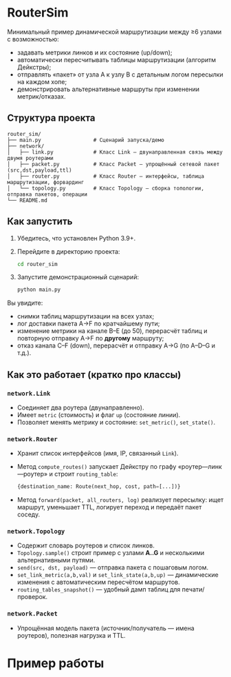 # RouterSim

Минимальный пример динамической маршрутизации между ≥6 узлами с возможностью:

- задавать метрики линков и их состояние (up/down);
- автоматически пересчитывать таблицы маршрутизации (алгоритм Дейкстры);
- отправлять «пакет» от узла A к узлу B с детальным логом пересылки на каждом хопе;
- демонстрировать альтернативные маршруты при изменении метрик/отказах.

## Структура проекта

```
router_sim/
├── main.py                 # Сценарий запуска/демо
├── network/
│   ├── link.py             # Класс Link — двунаправленная связь между двумя роутерами
│   ├── packet.py           # Класс Packet — упрощённый сетевой пакет (src,dst,payload,ttl)
│   ├── router.py           # Класс Router — интерфейсы, таблица маршрутизации, форвардинг
│   └── topology.py         # Класс Topology — сборка топологии, отправка пакетов, операции
└── README.md
```

## Как запустить

1. Убедитесь, что установлен Python 3.9+.

2. Перейдите в директорию проекта:
   
   ```bash
   cd router_sim
   ```

3. Запустите демонстрационный сценарий:
   
   ```bash
   python main.py
   ```

Вы увидите:

- снимки таблиц маршрутизации на всех узлах;
- лог доставки пакета A→F по кратчайшему пути;
- изменение метрики на канале B–E (до 50), перерасчёт таблиц и повторную отправку A→F по **другому** маршруту;
- отказ канала C–F (down), перерасчёт и отправку A→G (по A–D–G и т.д.).

## Как это работает (кратко про классы)

### `network.Link`

- Соединяет два роутера (двунаправленно).
- Имеет `metric` (стоимость) и флаг `up` (состояние линии).
- Позволяет менять метрику и состояние: `set_metric()`, `set_state()`.

### `network.Router`

- Хранит список интерфейсов (имя, IP, связанный `Link`).

- Метод `compute_routes()` запускает Дейкстру по графу «роутер—линк—роутер» и строит `routing_table`:
  
  ```py
  {destination_name: Route(next_hop, cost, path=[...])}
  ```

- Метод `forward(packet, all_routers, log)` реализует пересылку: ищет маршрут, уменьшает TTL, логирует переход и передаёт пакет соседу.

### `network.Topology`

- Содержит словарь роутеров и список линков.
- `Topology.sample()` строит пример с узлами **A..G** и несколькими альтернативными путями.
- `send(src, dst, payload)` — отправка пакета с пошаговым логом.
- `set_link_metric(a,b,val)` и `set_link_state(a,b,up)` — динамические изменения с автоматическим пересчётом маршрутов.
- `routing_tables_snapshot()` — удобный дамп таблиц для печати/проверок.

### `network.Packet`

- Упрощённая модель пакета (источник/получатель — имена роутеров), полезная нагрузка и TTL.

# Пример работы

```bash

```
